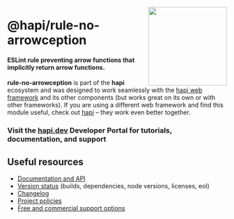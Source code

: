 <a href="http://hapijs.com"><img src="https://raw.githubusercontent.com/hapijs/assets/master/images/family.png" width="180px" align="right" /></a>

# @hapi/rule-no-arrowception

#### ESLint rule preventing arrow functions that implicitly return arrow functions.

**rule-no-arrowception** is part of the **hapi** ecosystem and was designed to work seamlessly with the [hapi web framework](https://hapi.dev) and its other components (but works great on its own or with other frameworks). If you are using a different web framework and find this module useful, check out [hapi](https://hapi.dev) – they work even better together.

### Visit the [hapi.dev](https://hapi.dev) Developer Portal for tutorials, documentation, and support

## Useful resources

- [Documentation and API](https://hapi.dev/family/rule-no-arrowception/)
- [Version status](https://hapi.dev/resources/status/#rule-no-arrowception) (builds, dependencies, node versions, licenses, eol)
- [Changelog](https://hapi.dev/family/rule-no-arrowception/changelog/)
- [Project policies](https://hapi.dev/policies/)
- [Free and commercial support options](https://hapi.dev/support/)
